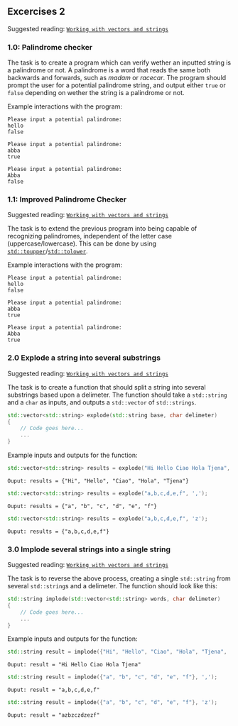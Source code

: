 ## Excercises 2

Suggested reading: [`Working with vectors and strings`](07-working-with-vectors-and-strings)

### 1.0: Palindrome checker

The task is to create a program which can verify wether an inputted string is a palindrome or not. A palindrome is a word that reads the same both backwards and forwards, such as *madam* or *racecar*. The program should prompt the user for a potential palindrome string, and output either `true` or `false` depending on wether the string is a palindrome or not.

Example interactions with the program:
```
Please input a potential palindrome:
hello
false
```
```
Please input a potential palindrome:
abba
true
```
```
Please input a potential palindrome:
Abba
false
```

### 1.1: Improved Palindrome Checker

Suggested reading: [`Working with vectors and strings`](07-working-with-vectors-and-strings)

The task is to extend the previous program into being capable of recognizing palindromes, independent of the letter case (uppercase/lowercase). This can be done by using [`std::toupper`](https://en.cppreference.com/w/cpp/string/byte/toupper)/[`std::tolower`](https://en.cppreference.com/w/cpp/string/byte/tolower).

Example interactions with the program:
```
Please input a potential palindrome:
hello
false
```
```
Please input a potential palindrome:
abba
true
```
```
Please input a potential palindrome:
Abba
true
```

### 2.0 Explode a string into several substrings

Suggested reading: [`Working with vectors and strings`](07-working-with-vectors-and-strings)

The task is to create a function that should split a string into several substrings based upon a delimeter. The function should take a `std::string` and a `char` as inputs, and outputs a `std::vector` of `std::strings`.

```cpp
std::vector<std::string> explode(std::string base, char delimeter)
{
	// Code goes here...
	...
}
```

Example inputs and outputs for the function:
```cpp
std::vector<std::string> results = explode("Hi Hello Ciao Hola Tjena", ' ');
```
```
Ouput: results = {"Hi", "Hello", "Ciao", "Hola", "Tjena"}
```
```cpp
std::vector<std::string> results = explode("a,b,c,d,e,f", ',');
```
```
Ouput: results = {"a", "b", "c", "d", "e", "f"}
```
```cpp
std::vector<std::string> results = explode("a,b,c,d,e,f", 'z');
```
```
Ouput: results = {"a,b,c,d,e,f"}
```

### 3.0 Implode several strings into a single string

Suggested reading: [`Working with vectors and strings`](07-working-with-vectors-and-strings)

The task is to reverse the above process, creating a single `std::string` from several `std::string`s and a delimeter. The function should look like this:

```cpp
std::string implode(std::vector<std::string> words, char delimeter)
{
	// Code goes here...
	...
}
```

Example inputs and outputs for the function:
```cpp
std::string result = implode({"Hi", "Hello", "Ciao", "Hola", "Tjena", ' ');
```
```
Ouput: result = "Hi Hello Ciao Hola Tjena"
```
```cpp
std::string result = implode({"a", "b", "c", "d", "e", "f"}, ',');
```
```
Ouput: result = "a,b,c,d,e,f"
```
```cpp
std::string result = implode({"a", "b", "c", "d", "e", "f"}, 'z');
```
```
Ouput: result = "azbzczdzezf"
```

